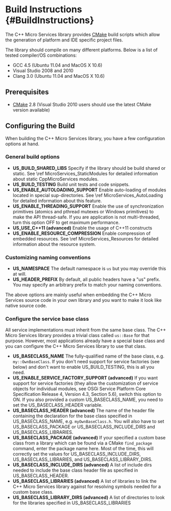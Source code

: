 Build Instructions    {#BuildInstructions}
==================

The C++ Micro Services library provides [CMake][cmake] build scripts which allow the generation of
platform and IDE specific project files.

The library should compile on many different platforms. Below is a list of tested compiler/OS combinations:

  - GCC 4.5 (Ubuntu 11.04 and MacOS X 10.6)
  - Visual Studio 2008 and 2010
  - Clang 3.0 (Ubuntu 11.04 and MacOS X 10.6)


Prerequisites
-------------

- [CMake][cmake] 2.8 (Visual Studio 2010 users should use the latest CMake version available)


Configuring the Build
---------------------

When building the C++ Micro Services library, you have a few configuration options at hand.

### General build options

- **US_BUILD_SHARED_LIBS**
  Specify if the library should be build shared or static. See \ref MicroServices_StaticModules for detailed
  information about static CppMicroServices modules.
- **US_BUILD_TESTING**
  Build unit tests and code snippets.
- **US_ENABLE_AUTOLOADING_SUPPORT**
  Enable auto-loading of modules located in special sup-directories. See \ref MicroServices_AutoLoading for
  detailed information about this feature.
- **US_ENABLE_THREADING_SUPPORT**
  Enable the use of synchronization primitives (atomics and pthread mutexes or Windows primitives) to make
  the API thread-safe. If you are application is not multi-threaded, turn this option OFF to get maximum
  performance.
- **US_USE_C++11 (advanced)**
  Enable the usage of C++11 constructs
- **US_ENABLE_RESOURCE_COMPRESSION**
  Enable compression of embedded resources. See \ref MicroServices_Resources for detailed information
  about the resource system.

### Customizing naming conventions

- **US_NAMESPACE**
  The default namespace is `us` but you may override this at will.
- **US_HEADER_PREFIX**
  By default, all public headers have a "us" prefix. You may specify an arbitrary prefix to match your
  naming conventions.

The above options are mainly useful when embedding the C++ Micro Services source code in your own library and
you want to make it look like native source code.

### Configure the service base class

All service implementations must inherit from the same base class. The C++ Micro Services library provides
a trivial class called `us::Base` for that purpose. However, most applications already have a special base
class and you can configure the C++ Micro Services library to use that class.

- **US_BASECLASS_NAME**
  The fully-qualified name of the base class, e.g. `my::OwnBaseClass`. If you don't need support for service
  factories (see below) and don't want to enable US_BUILD_TESTING, this is all you need.
- **US_ENABLE_SERVICE_FACTORY_SUPPORT (advanced)**
  If you want support for service factories (they allow the customization of service objects for individual
  modules, see OSGi Service Platform Core Specification Release 4, Version 4.3, Section 5.6), switch this
  option to ON. If you also provided a custom US_BASECLASS_NAME, you need to set the US_BASECLASS_HEADER variable.
- **US_BASECLASS_HEADER (advanced)**
  The name of the header file containing the declaration for the base class specified in US_BASECLASS_NAME, e.g.
  `myOwnBaseClass.h`. You will also have to set US_BASECLASS_PACKAGE or US_BASECLASS_INCLUDE_DIRS and US_BASECLASS_LIBRARIES.
- **US_BASECLASS_PACKAGE (advanced)**
  If your specified a custom base class from a library which can be found via a CMake `find_package` command, enter
  the package name here. Most of the time, this will correctly set the values for US_BASECLASS_INCLUDE_DIRS,
  US_BASECLASS_LIBRARIES, and US_BASECLASS_LIBRARY_DIRS.
- **US_BASECLASS_INCLUDE_DIRS (advanced)**
  A list of include dirs needed to include the base class header file as specified in US_BASECLASS_HEADER.
- **US_BASECLASS_LIBRARIES (advanced)**
  A list of libraries to link the C++ Micro Services library against for resolving symbols needed for a custom base class.
- **US_BASECLASS_LIBRARY_DIRS (advanced)**
  A list of directories to look for the libraries specified in US_BASECLASS_LIBRARIES

[cmake]: http://www.cmake.org
